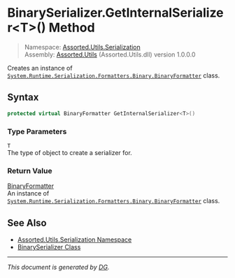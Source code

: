﻿# BinarySerializer.GetInternalSerializer\<T>() Method

> Namespace: [Assorted.Utils.Serialization](_toc.Assorted.Utils.md#Assorted.Utils.Serialization%20Namespace)\
> Assembly: [Assorted.Utils](_toc.Assorted.Utils.md) (Assorted.Utils.dll) version 1.0.0.0

Creates an instance of [`System.Runtime.Serialization.Formatters.Binary.BinaryFormatter`](https://docs.microsoft.com/en-us/dotnet/api/system.runtime.serialization.formatters.binary.binaryformatter) class.

## Syntax

```csharp
protected virtual BinaryFormatter GetInternalSerializer<T>()
```

### Type Parameters

`T`\
The type of object to create a serializer for.

### Return Value

[BinaryFormatter](https://docs.microsoft.com/en-us/dotnet/api/system.runtime.serialization.formatters.binary.binaryformatter)\
An instance of [`System.Runtime.Serialization.Formatters.Binary.BinaryFormatter`](https://docs.microsoft.com/en-us/dotnet/api/system.runtime.serialization.formatters.binary.binaryformatter) class.

## See Also

- [Assorted.Utils.Serialization Namespace](_toc.Assorted.Utils.md#Assorted.Utils.Serialization%20Namespace)
- [BinarySerializer Class](Assorted.Utils.Serialization.BinarySerializer.md)

---

_This document is generated by [DG](https://github.com/Khojasteh/dg)._
